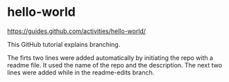 # hello-world
https://guides.github.com/activities/hello-world/

This GitHub tutorial explains branching. 

The firts two lines were added automatically by initiating the repo with a readme file. It used the name of the repo and the description. The next two lines were added while in the readme-edits branch.


